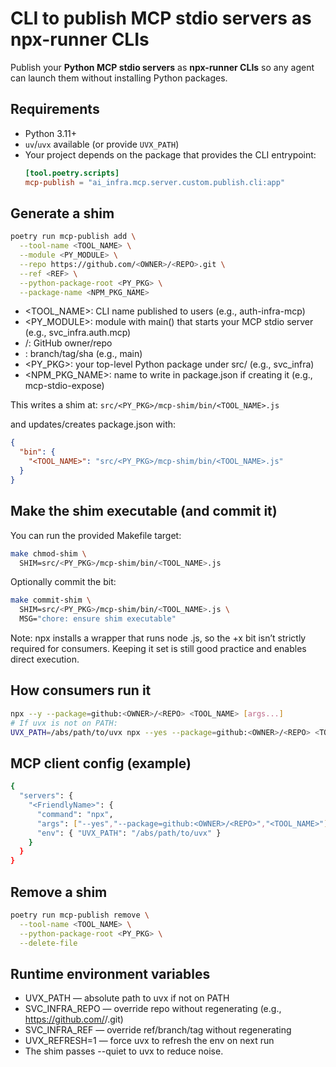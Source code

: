# CLI to publish MCP stdio servers as npx-runner CLIs

Publish your **Python MCP stdio servers** as **npx-runner CLIs** so any agent can launch them without installing Python packages.

## Requirements

- Python 3.11+
- `uv`/`uvx` available (or provide `UVX_PATH`)
- Your project depends on the package that provides the CLI entrypoint:
  ```toml
  [tool.poetry.scripts]
  mcp-publish = "ai_infra.mcp.server.custom.publish.cli:app"
  
## Generate a shim

```bash
poetry run mcp-publish add \
  --tool-name <TOOL_NAME> \
  --module <PY_MODULE> \
  --repo https://github.com/<OWNER>/<REPO>.git \
  --ref <REF> \
  --python-package-root <PY_PKG> \
  --package-name <NPM_PKG_NAME>
```

* <TOOL_NAME>: CLI name published to users (e.g., auth-infra-mcp)
* <PY_MODULE>: module with main() that starts your MCP stdio server (e.g., svc_infra.auth.mcp)
* <OWNER>/<REPO>: GitHub owner/repo
* <REF>: branch/tag/sha (e.g., main)
* <PY_PKG>: your top-level Python package under src/ (e.g., svc_infra)
* <NPM_PKG_NAME>: name to write in package.json if creating it (e.g., mcp-stdio-expose)

This writes a shim at:
`src/<PY_PKG>/mcp-shim/bin/<TOOL_NAME>.js`

and updates/creates package.json with:
```json
{
  "bin": {
    "<TOOL_NAME>": "src/<PY_PKG>/mcp-shim/bin/<TOOL_NAME>.js"
  }
}
```

## Make the shim executable (and commit it)

You can run the provided Makefile target:
```bash
make chmod-shim \
  SHIM=src/<PY_PKG>/mcp-shim/bin/<TOOL_NAME>.js
```

Optionally commit the bit:
```bash
make commit-shim \
  SHIM=src/<PY_PKG>/mcp-shim/bin/<TOOL_NAME>.js \
  MSG="chore: ensure shim executable"
```

Note: npx installs a wrapper that runs node <file>.js, so the +x bit isn’t strictly required for consumers. Keeping it set is still good practice and enables direct execution.

## How consumers run it

```bash
npx --y --package=github:<OWNER>/<REPO> <TOOL_NAME> [args...]
# If uvx is not on PATH:
UVX_PATH=/abs/path/to/uvx npx --yes --package=github:<OWNER>/<REPO> <TOOL_NAME>
```

## MCP client config (example)

```bash
{
  "servers": {
    "<FriendlyName>": {
      "command": "npx",
      "args": ["--yes","--package=github:<OWNER>/<REPO>","<TOOL_NAME>"],
      "env": { "UVX_PATH": "/abs/path/to/uvx" }
    }
  }
}
```

## Remove a shim

```bash
poetry run mcp-publish remove \
  --tool-name <TOOL_NAME> \
  --python-package-root <PY_PKG> \
  --delete-file
```

## Runtime environment variables

* UVX_PATH — absolute path to uvx if not on PATH
* SVC_INFRA_REPO — override repo without regenerating (e.g., https://github.com/<OWNER>/<REPO>.git)
* SVC_INFRA_REF — override ref/branch/tag without regenerating
* UVX_REFRESH=1 — force uvx to refresh the env on next run
* The shim passes --quiet to uvx to reduce noise.